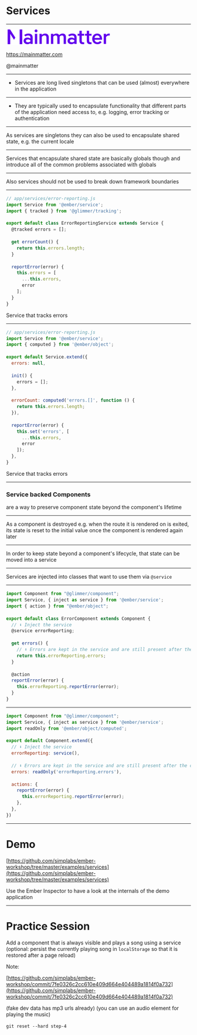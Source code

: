 # Services

---

&shy;<!-- .element: class="r-stretch" --> ![](assets/mainmatter-logo.svg)

https://mainmatter.com

@mainmatter

---

- Services are long lived singletons that can be used (almost) everywhere in the application

---

- They are typically used to encapsulate functionality that different parts of the application need access to, e.g. logging, error tracking or authentication

---

As services are singletons they can also be used to encapsulate shared state, e.g. the current locale

---

Services that encapsulate shared state are basically globals though and introduce all of the common problems associated with globals

---

Also services should not be used to break down framework boundaries

---

```js
// app/services/error-reporting.js
import Service from '@ember/service';
import { tracked } from '@glimmer/tracking';

export default class ErrorReportingService extends Service {
  @tracked errors = [];

  get errorCount() {
    return this.errors.length;
  }

  reportError(error) {
    this.errors = [
      ...this.errors,
      error
    ];
  }
}
```
<!-- .element: class="r-stretch r-syntax-octane" -->

Service that tracks errors

***

```js
// app/services/error-reporting.js
import Service from '@ember/service';
import { computed } from '@ember/object';

export default Service.extend({
  errors: null,

  init() {
    errors = [];
  },

  errorCount: computed('errors.[]', function () {
    return this.errors.length;
  }),

  reportError(error) {
    this.set('errors', [
      ...this.errors,
      error
    ]);
  },
}
```
<!-- .element: class="r-stretch r-syntax-classic" -->

Service that tracks errors

---

### Service backed Components

are a way to preserve component state beyond the component's lifetime

---

As a component is destroyed e.g. when the route it is rendered on is exited, its state is reset to the initial value once the component is rendered again later

---

In order to keep state beyond a component's lifecycle, that state can be moved into a service

---

Services are injected into classes that want to use them via `@service`

---

```js
import Component from "@glimmer/component";
import Service, { inject as service } from '@ember/service';
import { action } from "@ember/object";

export default class ErrorComponent extends Component {
  // ⬇️ Inject the service
  @service errorReporting;

  get errors() {
    // ⬇️ Errors are kept in the service and are still present after the component was destroyed
    return this.errorReporting.errors;
  }

  @action
  reportError(error) {
    this.errorReporting.reportError(error);
  }
}
```
<!-- .element: class="r-stretch r-syntax-octane" -->

***

```js
import Component from "@glimmer/component";
import Service, { inject as service } from '@ember/service';
import readOnly from '@ember/object/computed';

export default Component.extend({
  // ⬇️ Inject the service
  errorReporting: service(),

  // ⬇️ Errors are kept in the service and are still present after the component was destroyed
  errors: readOnly('errorReporting.errors'),

  actions: {
    reportError(error) {
      this.errorReporting.reportError(error);
    },
  },
})
```
<!-- .element: class="r-stretch r-syntax-classic" -->

---

# Demo
[https://github.com/simplabs/ember-workshop/tree/master/examples/services](https://github.com/simplabs/ember-workshop/tree/master/examples/services)

Use the Ember Inspector to have a look at the internals of the demo application

---

# Practice Session

Add a component that is always visible and plays a song using a service (optional: persist the currently playing song in `localStorage` so that it is restored after a page reload)

Note:

[https://github.com/simplabs/ember-workshop/commit/7fe0326c2cc610e409d664e404489a1814f0a732](https://github.com/simplabs/ember-workshop/commit/7fe0326c2cc610e409d664e404489a1814f0a732)

(fake dev data has mp3 urls already)
(you can use an audio element for playing the music)

 `git reset --hard step-4`